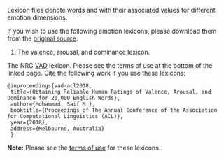 Lexicon files denote words and with their associated values for different emotion dimensions.

If you wish to use the following emotion lexicons, please download them from the [original source](http://saifmohammad.com/WebPages/lexicons.html).

1. The valence, arousal, and dominance lexicon. 

The NRC [VAD](http://saifmohammad.com/WebPages/nrc-vad.html) lexicon. Please see the terms of use at the bottom of the linked page.
Cite the following work if you use these lexicons:
```
@inproceedings{vad-acl2018,
 title={Obtaining Reliable Human Ratings of Valence, Arousal, and Dominance for 20,000 English Words},
 author={Mohammad, Saif M.},
 booktitle={Proceedings of The Annual Conference of the Association for Computational Linguistics (ACL)},
 year={2018},
 address={Melbourne, Australia}
 }
 ```

**Note:** Please see the [terms of use](http://saifmohammad.com/WebPages/lexicons.html) for these lexicons.
